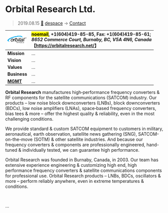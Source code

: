 # Orbital Research Ltd.
> 2019.08.15 [🚀](../index/index.md) [despace](index.md) → [Contact](contact.md)

|[![](f/con/o/orbital_res_logo1_thumb.png)](f/con/o/orbital_res_logo1.png)|<mark>noemail</mark>, +1(604)419-85-85, Fax: +1(604)419-85-61;<br> *8652 Commerce Court, Burnaby, BC, V5A 4N6, Canada*<br> 【<https://orbitalresearch.net/>】|
|:--|:--|
|**Mission**|…|
|**Vision**|…|
|**Values**|…|
|**Business**|…|
|**[MGMT](mgmt.md)**|…|

**Orbital Research** manufactures high‑performance frequency converters & RF components for the satellite communications (SATCOM) industry. Our products – low noise block downconverters (LNBs), block downconverters (BDCs), low noise amplifiers (LNAs), space‑based frequency converters, bias tees & more – offer the highest quality & reliability, even in the most challenging conditions.

We provide standard & custom SATCOM equipment to customers in military, aeronautical, earth observation, satellite news gathering (SNG), SATCOM-on-the-move (SOTM) & other satellite industries. And because our frequency converters & components are professionally engineered, hand-tuned & individually tested, we can guarantee high performance.

Orbital Research was founded in Burnaby, Canada, in 2003. Our team has extensive experience engineering & customizing high end, high performance frequency converters & satellite communications components for professional use. Orbital Research products – LNBs, BDCs, oscillators & more – perform reliably anywhere, even in extreme temperatures & conditions.


<p style="page-break-after:always"> </p>

…

